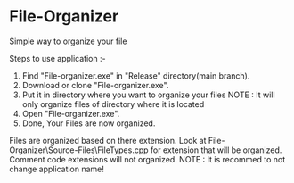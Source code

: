 # File-Organizer
Simple way to organize your file

Steps to use application :- 
1. Find "File-organizer.exe" in "Release" directory(main branch).
2. Download or clone "File-organizer.exe".
3. Put it in directory where you want to organize your files
   NOTE : It will only organize files of directory where it is located
4. Open "File-organizer.exe".
5. Done, Your Files are now organized.

Files are organized based on there extension. Look at File-Organizer\Source-Files\FileTypes.cpp for extension that will be organized. Comment code extensions will not organized.
NOTE : It is recommed to not change application name!
